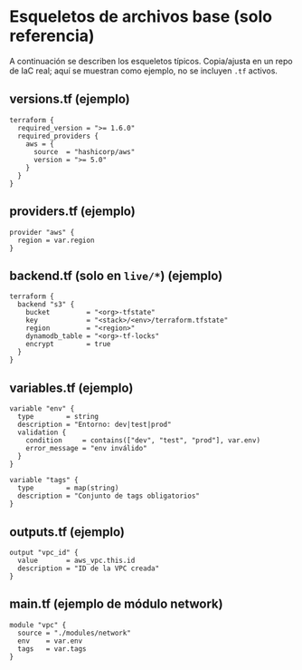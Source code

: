 # Esqueletos de archivos base (solo referencia)

A continuación se describen los esqueletos típicos. Copia/ajusta en un repo de IaC real; aquí se muestran como ejemplo, no se incluyen `.tf` activos.

## versions.tf (ejemplo)
```hcl
terraform {
  required_version = ">= 1.6.0"
  required_providers {
    aws = {
      source  = "hashicorp/aws"
      version = ">= 5.0"
    }
  }
}
```

## providers.tf (ejemplo)
```hcl
provider "aws" {
  region = var.region
}
```

## backend.tf (solo en `live/*`) (ejemplo)
```hcl
terraform {
  backend "s3" {
    bucket         = "<org>-tfstate"
    key            = "<stack>/<env>/terraform.tfstate"
    region         = "<region>"
    dynamodb_table = "<org>-tf-locks"
    encrypt        = true
  }
}
```

## variables.tf (ejemplo)
```hcl
variable "env" {
  type        = string
  description = "Entorno: dev|test|prod"
  validation {
    condition     = contains(["dev", "test", "prod"], var.env)
    error_message = "env inválido"
  }
}

variable "tags" {
  type        = map(string)
  description = "Conjunto de tags obligatorios"
}
```

## outputs.tf (ejemplo)
```hcl
output "vpc_id" {
  value       = aws_vpc.this.id
  description = "ID de la VPC creada"
}
```

## main.tf (ejemplo de módulo network)
```hcl
module "vpc" {
  source = "./modules/network"
  env    = var.env
  tags   = var.tags
}
```
